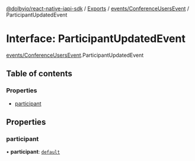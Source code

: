 [@dolbyio/react-native-iapi-sdk](../README.md) / [Exports](../modules.md) / [events/ConferenceUsersEvent](../modules/events_ConferenceUsersEvent.md) / ParticipantUpdatedEvent

# Interface: ParticipantUpdatedEvent

[events/ConferenceUsersEvent](../modules/events_ConferenceUsersEvent.md).ParticipantUpdatedEvent

## Table of contents

### Properties

- [participant](events_ConferenceUsersEvent.ParticipantUpdatedEvent.md#participant)

## Properties

### participant

• **participant**: [`default`](../classes/services_conference_Participant.default.md)
